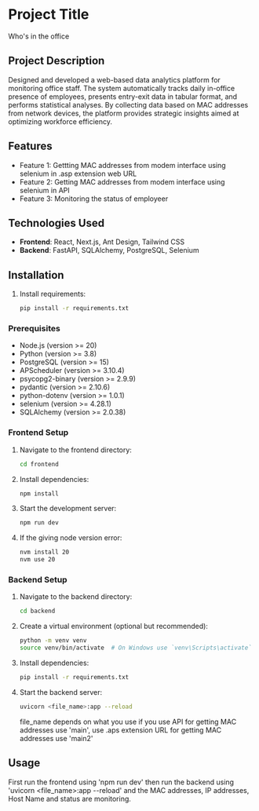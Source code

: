 # Project Title

Who's in the office

## Project Description

Designed and developed a web-based data analytics platform for monitoring office staff. The system automatically tracks daily in-office presence of employees, presents entry-exit data in tabular format, and performs statistical analyses. By collecting data based on MAC addresses from network devices, the platform provides strategic insights aimed at optimizing workforce efficiency.

## Features

- Feature 1: Gettting MAC addresses from modem interface using selenium in .asp extension web URL
- Feature 2: Getting MAC addresses from modem interface using selenium in API
- Feature 3: Monitoring the status of employeer

## Technologies Used

- **Frontend**: React, Next.js, Ant Design, Tailwind CSS
- **Backend**: FastAPI, SQLAlchemy, PostgreSQL, Selenium

## Installation

1. Install requirements:
   ```bash
   pip install -r requirements.txt
   ```

### Prerequisites

- Node.js (version >= 20)
- Python (version >= 3.8)
- PostgreSQL (version >= 15)
- APScheduler (version >= 3.10.4)
- psycopg2-binary (version >= 2.9.9)
- pydantic (version >= 2.10.6)
- python-dotenv (version >= 1.0.1)
- selenium (version >= 4.28.1)
- SQLAlchemy (version >= 2.0.38)

### Frontend Setup

1. Navigate to the frontend directory:
   ```bash
   cd frontend
   ```

2. Install dependencies:
   ```bash
   npm install
   ```

3. Start the development server:
   ```bash
   npm run dev
   ```
4. If the giving node version error:
   ```bash
   nvm install 20
   nvm use 20
   ```

### Backend Setup

1. Navigate to the backend directory:
   ```bash
   cd backend
   ```

2. Create a virtual environment (optional but recommended):
   ```bash
   python -m venv venv
   source venv/bin/activate  # On Windows use `venv\Scripts\activate`
   ```

3. Install dependencies:
   ```bash
   pip install -r requirements.txt
   ```

4. Start the backend server:
   ```bash
   uvicorn <file_name>:app --reload
   ```
   file_name depends on what you use if you use API for getting MAC addresses use 'main',
   use .aps extension URL for getting MAC addresses use 'main2'

## Usage

First run the frontend using 'npm run dev' then run the backend using 'uvicorn <file_name>:app --reload' 
and the MAC addresses, IP addresses, Host Name and status are monitoring.
